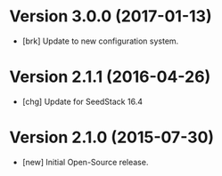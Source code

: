 # Version 3.0.0 (2017-01-13)

* [brk] Update to new configuration system.

# Version 2.1.1 (2016-04-26)

* [chg] Update for SeedStack 16.4

# Version 2.1.0 (2015-07-30)

* [new] Initial Open-Source release.
